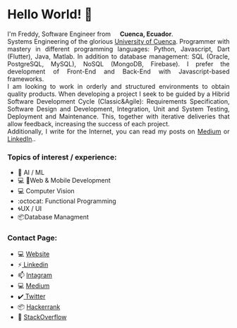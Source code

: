 <h1>Hello World! 👋</h1>

<p style="text-align:justify"> I'm Freddy, Software Engineer from <img src="https://image.flaticon.com/icons/svg/299/299581.svg" width="13"/> <b>Cuenca, Ecuador</b>. <br>Systems Engineering of the glorious <a href="https://www.ucuenca.edu.ec">University of Cuenca</a>. Programmer with mastery in different programming languages: Python, Javascript, Dart (Flutter), Java, Matlab. In addition to database management: SQL (Oracle, PostgreSQL, MySQL), NoSQL (MongoDB, Firebase). I prefer the development of Front-End and Back-End with Javascript-based frameworks.<br>
I am looking to work in orderly and structured environments to obtain quality products. When developing a project I seek to be guided by a Hibrid Software Development Cycle (Classic&Agile): Requirements Specification, Software Design and Development, Integration, Unit and System Testing, Deployment and Maintenance. This, together with iterative deliveries that allow feedback, increasing the success of each project.
<br>
Additionally, I write for the Internet, you can read my posts on <a href='https://medium.com/@freddy.abadl'>Medium</a> or <a href='https://www.linkedin.com/in/freddy-leonardo-abad-leon-aa3843188/'>LinkedIn</a>.</b>.
</p>

### Topics of interest / experience:
- 🤖 AI / ML
- 💻 📱Web & Mobile Development
- 💻 Computer Vision
- :octocat: Functional Programming
- 🌀UX / UI
- 📦Database Managment

### Contact Page:

- 💻 [ Website](http://cuencadev.com)
- ⚡[ Linkedin](https://www.linkedin.com/in/freddy-leonardo-abad-leon-aa3843188/)
- 📫 [ Intagram](https://www.instagram.com/cuencadev/)
- 💻 [ Medium](https://medium.com/@freddy.abadl)
- :heavy_check_mark:[ Twitter](https://twitter.com/FreAbad)
- 📦 [ Hackerrank](https://www.hackerrank.com/freddy_abadl1?hr_r=1)
- 🤖 [ StackOverflow](https://www.linkedin.com/in/freddy-leonardo-abad-leon-aa3843188/)


